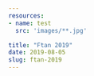 ```yaml
---
resources:
- name: test
  src: 'images/**.jpg'

title: "Ftan 2019"
date: 2019-08-05
slug: ftan-2019
---
```

